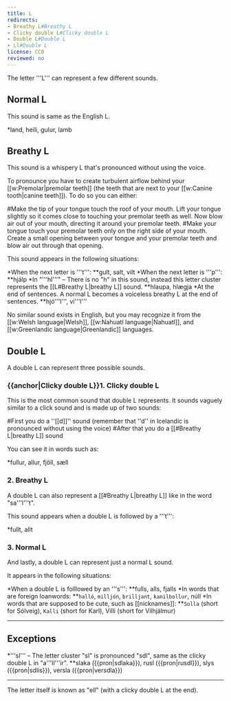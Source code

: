 ```yaml
---
title: L
redirects:
- Breathy L#Breathy L
- Clicky double L#Clicky double L
- Double L#Double L
- Ll#Double L
license: CC0
reviewed: no
---
```


The letter '''L''' can represent a few different sounds.

## Normal L

This sound is same as the English L.

*land, heili, gulur, lamb

## Breathy L
This sound is a whispery L that's pronounced without using the voice.

To pronounce you have to create turbulent airflow behind your [[w:Premolar|premolar teeth]] (the teeth that are next to your [[w:Canine tooth|canine teeth]]). To do so you can either:

#Make the tip of your tongue touch the roof of your mouth. Lift your tongue slightly so it comes close to touching your premolar teeth as well. Now blow air out of your mouth, directing it around your premolar teeth.
#Make your tongue touch your premolar teeth only on the right side of your mouth. Create a small opening between your tongue and your premolar teeth and blow air out through that opening.

This sound appears in the following situations:

*When the next letter is '''t''':
**gult, salt, vilt
*When the next letter is '''p''':
**hjálp
*In "'''hl'''" – There is no "h" in this sound, instead this letter cluster represents the [[L#Breathy L|breathy L]] sound.
**hlaupa, hlægja
*At the end of sentences. A normal L becomes a voiceless breathy L at the end of sentences.
**hjó'''l''', vi'''l'''

No similar sound exists in English, but you may recognize it from the [[w:Welsh language|Welsh]], [[w:Nahuatl language|Nahuatl]], and [[w:Greenlandic language|Greenlandic]] languages.

## Double L
A double L can represent three possible sounds.

### {{anchor|Clicky double L}}1. Clicky double L
This is the most common sound that double L represents. It sounds vaguely similar to a click sound and is made up of two sounds:

#First you do a ''[[d]]'' sound (remember that ''d'' in Icelandic is pronounced without using the voice)
#After that you do a [[#Breathy L|breathy L]] sound

You can see it in words such as:

*fullur, allur, fjöll, sæll

### 2. Breathy L
A double L can also represent a [[#Breathy L|breathy L]] like in the word "sa'''l'''t".

This sound appears when a double L is followed by a '''t''':

*fullt, allt

### 3. Normal L
And lastly, a double L can represent just a normal L sound.

It appears in the following situations:

*When a double L is folllowed by an '''s''':
**fulls, alls, fjalls
*In words that are foreign loanwords:
**`halló`, `milljón`, `brilljant`, `kanilbollur`, núll
*In words that are supposed to be cute, such as [[nicknames]]:
**`Solla` (short for Sólveig), `Kalli` (short for Karl), Villi (short for Vilhjálmur)

***

## Exceptions

*'''sl''' – The letter cluster "sl" is pronounced "sdl", same as the clicky double L in "a'''ll'''ir".
**slaka ({{pron|sdlaka}}), rusl ({{pron|rusdl}}), slys ({{pron|sdlis}}), versla ({{pron|versdla}})

***

The letter itself is known as "ell" (with a clicky double L at the end).

